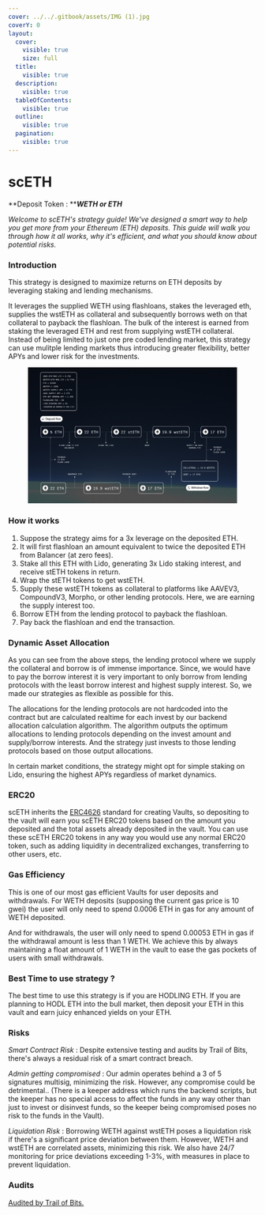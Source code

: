 ```yaml
---
cover: ../../.gitbook/assets/IMG (1).jpg
coverY: 0
layout:
  cover:
    visible: true
    size: full
  title:
    visible: true
  description:
    visible: true
  tableOfContents:
    visible: true
  outline:
    visible: true
  pagination:
    visible: true
---
```


# scETH

**Deposit Token : **_**WETH or ETH**_

_Welcome to scETH's strategy guide! We've designed a smart way to help you get more from your Ethereum (ETH) deposits. This guide will walk you through how it all works, why it's efficient, and what you should know about potential risks._

### **Introduction**

This strategy is designed to maximize returns on ETH deposits by leveraging staking and lending mechanisms.

It leverages the supplied WETH using flashloans, stakes the leveraged eth, supplies the wstETH as collateral and subsequently borrows weth on that collateral to payback the flashloan. The bulk of the interest is earned from staking the leveraged ETH and rest from supplying wstETH collateral. Instead of being limited to just one pre coded lending market, this strategy can use mulitple lending markets thus introducing greater flexibility, better APYs and lower risk for the investments.

<figure><img src="../../.gitbook/assets/IMG (1).jpg" alt=""><figcaption></figcaption></figure>

### **How it works**

1. Suppose the strategy aims for a 3x leverage on the deposited ETH.
2. It will first flashloan an amount equivalent to twice the deposited ETH from Balancer (at zero fees).
3. Stake all this ETH with Lido, generating 3x Lido staking interest, and receive stETH tokens in return.
4. Wrap the stETH tokens to get wstETH.
5. Supply these wstETH tokens as collateral to platforms like AAVEV3, CompoundV3, Morpho, or other lending protocols. Here, we are earning the supply interest too.
6. Borrow ETH from the lending protocol to payback the flashloan.
7. Pay back the flashloan and end the transaction.

### **Dynamic Asset Allocation**

As you can see from the above steps, the lending protocol where we supply the collateral and borrow is of immense importance. Since, we would have to pay the borrow interest it is very important to only borrow from lending protocols with the least borrow interest and highest supply interest. So, we made our strategies as flexible as possible for this.

The allocations for the lending protocols are not hardcoded into the contract but are calculated realtime for each invest by our backend allocation calculation algorithm. The algorithm outputs the optimum allocations to lending protocols depending on the invest amount and supply/borrow interests. And the strategy just invests to those lending protocols based on those output allocations.

In certain market conditions, the strategy might opt for simple staking on Lido, ensuring the highest APYs regardless of market dynamics.

### **ERC20**

scETH inherits the [ERC4626](https://ethereum.org/en/developers/docs/standards/tokens/erc-4626/) standard for creating Vaults, so depositing to the vault will earn you scETH ERC20 tokens based on the amount you deposited and the total assets already deposited in the vault. You can use these scETH ERC20 tokens in any way you would use any normal ERC20 token, such as adding liquidity in decentralized exchanges, transferring to other users, etc.

### **Gas Efficiency**

This is one of our most gas efficient Vaults for user deposits and withdrawals. For WETH deposits (supposing the current gas price is 10 gwei) the user will only need to spend 0.0006 ETH in gas for any amount of WETH deposited.

And for withdrawals, the user will only need to spend 0.00053 ETH in gas if the withdrawal amount is less than 1 WETH. We achieve this by always maintaining a float amount of 1 WETH in the vault to ease the gas pockets of users with small withdrawals.

### **Best Time to use strategy ?**

The best time to use this strategy is if you are HODLING ETH. If you are planning to HODL ETH into the bull market, then deposit your ETH in this vault and earn juicy enhanced yields on your ETH.

### **Risks**

_Smart Contract Risk_ : Despite extensive testing and audits by Trail of Bits, there's always a residual risk of a smart contract breach.

_Admin getting compromised_ : Our admin operates behind a 3 of 5 signatures multisig, minimizing the risk. However, any compromise could be detrimental.. (There is a keeper address which runs the backend scripts, but the keeper has no special access to affect the funds in any way other than just to invest or disinvest funds, so the keeper being compromised poses no risk to the funds in the Vault).

_Liquidation Risk_ : Borrowing WETH against wstETH poses a liquidation risk if there's a significant price deviation between them. However, WETH and wstETH are correlated assets, minimizing this risk. We also have 24/7 monitoring for price deviations exceeding 1-3%, with measures in place to prevent liquidation.

### **Audits**

[Audited by Trail of Bits.](https://github.com/trailofbits/publications/blob/master/reviews/2023-07-sandclock-securityreview.pdf)
